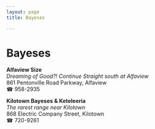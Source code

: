 ```yaml
---
layout: page 
title: Bayeses

---
```



# Bayeses


 **Alfaview Size**  
_Dreaming of Good?! 
Continue Straight south at Alfaview_  
861 Pentonville Road Parkway, Alfaview  
☎ 958-2935

**Kilotown Bayeses & Keteleeria**  
_The rarest range near Kilotown_  
868 Electric Company Street, Kilotown  
☎ 720-9261

